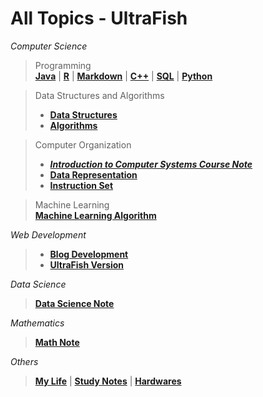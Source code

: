 # All Topics - UltraFish  

*Computer Science*

> Programming  
> [**Java**](/java.md) | [**R**](/r.md) | [**Markdown**](/markdown.md) | [**C++**](/cpp.md) | [**SQL**](/sql.md) | [**Python**](/python.md)

> Data Structures and Algorithms  
>  - [**Data Structures**](/data-structures.md)  
>  - [**Algorithms**](/algorithms.md)  

> Computer Organization  
>  - [***Introduction to Computer Systems Course Note***](https://ultrafish.cn/2022/04/30/introduction-to-computer-systems-course-note/)  
>  - [**Data Representation**](/data-representation.md)  
>  - [**Instruction Set**](/instruction-set.md)  

> Machine Learning  
> [**Machine Learning Algorithm**](/ml-algo.md)

*Web Development*
 
> - [**Blog Development**](/blog-dev.md)  
> - [**UltraFish Version**](/ultrafish-ver.md)

*Data Science*
> [**Data Science Note**](/ds-note.md)

*Mathematics*

> [**Math Note**](/math-note.md)

*Others*
> [**My Life**](/life.md) | [**Study Notes**](/study-note.md) | [**Hardwares**](/hardware.md)